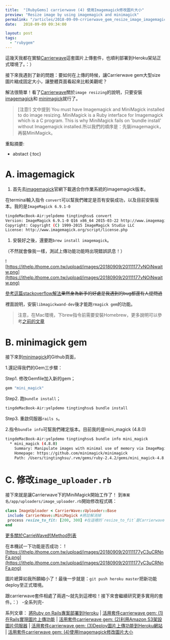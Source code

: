 ```yaml
---
title:  "[RubyGems] carrierwave (4) 使用Imagemagick修改圖片大小"
preview: "Resize image by using imagemagick and minimagick"
permalink: "/articles/2018-09-09-crrierwave_gem_resize_image_imagemagick_and_minimagick"
date:   2018-09-09 09:34:00

layout: post
tags: 
  - "rubygem"
---
```


這幾天我都在實驗[Carrierwave](https://github.com/carrierwaveuploader)這套圖片上傳套件，也順利部署到Heroku架站正式環境了。：）

接下來我遇到了新的問題：要如何在上傳的時候，讓Carrierwave gem大型size圖片縮成固定大小，讓整體頁面看起來比較美觀呢？

<!-- more -->

解法很簡單！看了[Carrierwave]((https://github.com/carrierwaveuploader/carrierwave#adding-versions))關於`image resizing`的說明，只要安裝[imagemagick](http://cactuslab.com/imagemagick/)和
[minimagick](https://github.com/minimagick/minimagick)就行了。

> [注意!] 文中提到 You must have Imagemagick and MiniMagick installed to do image resizing. MiniMagick is a Ruby interface for Imagemagick which is a C program. This is why MiniMagick fails on 'bundle install' without Imagemagick installed.所以我們的順序是：先裝imagemagick，再裝MiniMagick。

重點摘要:
* abstact
{:toc}

# A. imagemagick

1. 首先去[imagemagick](http://cactuslab.com/imagemagick/)官網下載適合你作業系統的imagemagick版本。

在terminal輸入指令 `convert`可以幫我們確定是否有安裝成功，以及目前安裝版本。我的是`ImageMagick 6.9.1-0`

```bash
tingdeMacBook-Air:yelpdemo tingtinghsu$ convert
Version: ImageMagick 6.9.1-0 Q16 x86_64 2015-03-22 http://www.imagemagick.org
Copyright: Copyright (C) 1999-2015 ImageMagick Studio LLC
License: http://www.imagemagick.org/script/license.php
```

1. 安裝好之後，還要跑`brew install imagemagick`。

（不然就會像我一樣，測試上傳功能功能時出現錯誤訊息！）
  
![https://ithelp.ithome.com.tw/upload/images/20180909/20111177vNOiNwaitw.png](https://ithelp.ithome.com.tw/upload/images/20180909/20111177vNOiNwaitw.png)

[參考這篇stackoverflow解法](https://stackoverflow.com/questions/31193495/error-original-error-imagemagick-graphicsmagick-is-not-installed)~~果然身為新手的好處是我遇到的bug都還有人提問過~~

裡面說明，安裝`libmagickwand-dev`後才能跑`rmagick gem`的功能。

> 注意，在Mac環境，下brew指令前需要安裝Homebrew，更多說明可以參考[之前的文章](https://ithelp.ithome.com.tw/articles/10199014)

# B. minimagick gem

接下來到[minimagick](https://github.com/minimagick/minimagick)的Github頁面，

1.還記得我們的Gem三步驟：

Step1. 修改Gemfile加入新的gem；

```ruby
gem "mini_magick"
```

Step2. 跑`bundle install`；

```bash
tingdeMacBook-Air:yelpdemo tingtinghsu$ bundle install
```

Step3. 重啟伺服器`rails s`。

2.指令`bundle info`可幫我們確定版本。目前我的是mini_magick (4.8.0)

```bash
tingdeMacBook-Air:yelpdemo tingtinghsu$ bundle info mini_magick
  * mini_magick (4.8.0)
    Summary: Manipulate images with minimal use of memory via ImageMagick / GraphicsMagick
    Homepage: https://github.com/minimagick/minimagick
    Path: /Users/tingtinghsu/.rvm/gems/ruby-2.4.2/gems/mini_magick-4.8.0
```

# C. 修改`image_uploader.rb`

接下來就是讓Carrierwave下的MiniMagick開始工作了！
到`專案名/app/uploaders/image_uploader.rb`開始修改程式碼：

```ruby
class ImageUploader < CarrierWave::Uploader::Base
 include CarrierWave::MiniMagick #將註解消掉
 process resize_to_fit: [200, 300] #在這裡的`resize_to_fit`是Carrierwave的其中一個方法
end
```

[更多關於CarrieWave的Method列表](https://www.rubydoc.info/github/jnicklas/carrierwave/CarrierWave%2FMiniMagick:resize_to_fit)

在本機試一下功能是否成功：
![https://ithelp.ithome.com.tw/upload/images/20180909/20111177yC3uCRNnFa.png](https://ithelp.ithome.com.tw/upload/images/20180909/20111177yC3uCRNnFa.png)

圖片總算如我所願縮小了！最後一步就是：`git push heroku master`把新功能deploy至正式環境。

跟carrierwave套件相處了兩週～就先到這裡啦！接下來會繼續研究更多實用的套件。：）
-全系列完-

系列文章：
[將Ruby on Rails專案部署到Heroku](https://ithelp.ithome.com.tw/articles/10199014) |
[活用套件carrierwave gem: (1)在Rails實現圖片上傳功能](https://ithelp.ithome.com.tw/articles/10199035) |
[活用套件carrierwave gem: (2)利用Amazon S3架設圖片伺服器](https://ithelp.ithome.com.tw/articles/10199103) |
[活用套件carrierwave gem: (3)Deploy圖片上傳功能到Heroku網站](https://ithelp.ithome.com.tw/articles/10199035) |
[活用套件carrierwave gem: (4)使用Imagemagick修改圖片大小](https://ithelp.ithome.com.tw/articles/10199131)
